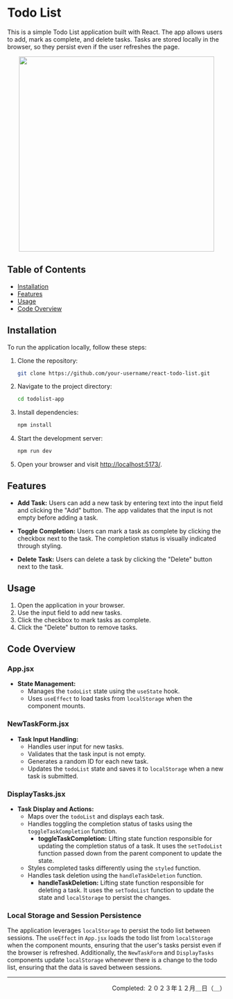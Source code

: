 # Todo List

This is a simple Todo List application built with React. The app allows users to add, mark as complete, and delete tasks. Tasks are stored locally in the browser, so they persist even if the user refreshes the page.

<div align="center">
<img src="./readme-assets/TodoList-Demo.gif" width="450px" height="auto">
</div>

## Table of Contents
- [Installation](#installation)
- [Features](#features)
- [Usage](#usage)
- [Code Overview](#code-overview)


## Installation

To run the application locally, follow these steps:

1. Clone the repository:
   ```bash
   git clone https://github.com/your-username/react-todo-list.git
   ```

2. Navigate to the project directory:
   ```bash
   cd todolist-app
   ```

3. Install dependencies:
   ```bash
   npm install
   ```

4. Start the development server:
   ```bash
   npm run dev
   ```

5. Open your browser and visit [ http://localhost:5173/]( http://localhost:5173/).


## Features

- **Add Task:** Users can add a new task by entering text into the input field and clicking the "Add" button. The app validates that the input is not empty before adding a task.

- **Toggle Completion:** Users can mark a task as complete by clicking the checkbox next to the task. The completion status is visually indicated through styling.

- **Delete Task:** Users can delete a task by clicking the "Delete" button next to the task.

## Usage

1. Open the application in your browser.
2. Use the input field to add new tasks.
3. Click the checkbox to mark tasks as complete.
4. Click the "Delete" button to remove tasks.


## Code Overview

### App.jsx

- **State Management:**
  - Manages the `todoList` state using the `useState` hook.
  - Uses `useEffect` to load tasks from `localStorage` when the component mounts.
  
### NewTaskForm.jsx

- **Task Input Handling:**
  - Handles user input for new tasks.
  - Validates that the task input is not empty.
  - Generates a random ID for each new task.
  - Updates the `todoList` state and saves it to `localStorage` when a new task is submitted.

### DisplayTasks.jsx

- **Task Display and Actions:**
  - Maps over the `todoList` and displays each task.
  - Handles toggling the completion status of tasks using the `toggleTaskCompletion` function.
    - **toggleTaskCompletion:** Lifting state function responsible for updating the completion status of a task. It uses the `setTodoList` function passed down from the parent component to update the state.
  - Styles completed tasks differently using the `styled` function.
  - Handles task deletion using the `handleTaskDeletion` function.
    - **handleTaskDeletion:** Lifting state function responsible for deleting a task. It uses the `setTodoList` function to update the state and `localStorage` to persist the changes.

### Local Storage and Session Persistence

The application leverages `localStorage` to persist the todo list between sessions. The `useEffect` in `App.jsx` loads the todo list from `localStorage` when the component mounts, ensuring that the user's tasks persist even if the browser is refreshed. Additionally, the `NewTaskForm` and `DisplayTasks` components update `localStorage` whenever there is a change to the todo list, ensuring that the data is saved between sessions.

---
<p align="right">Completed: ２０２３年１２月＿日（＿）</p>
